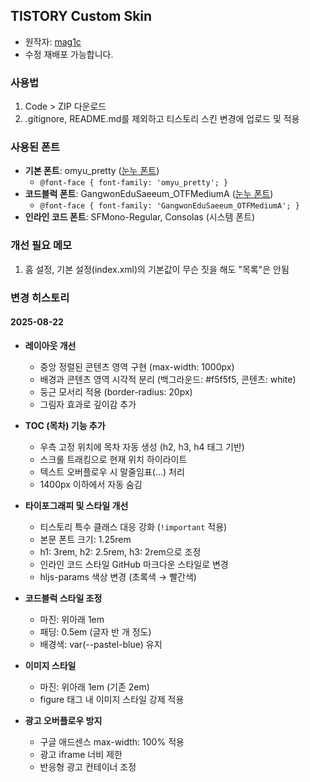 ## TISTORY Custom Skin
- 원작자: [mag1c](https://mag1c.tistory.com)
- 수정 재배포 가능합니다.

### 사용법
1. Code > ZIP 다운로드
2. .gitignore, README.md를 제외하고 티스토리 스킨 변경에 업로드 및 적용

### 사용된 폰트
- **기본 폰트**: omyu_pretty ([눈누 폰트](https://noonnu.cc/))
  - `@font-face { font-family: 'omyu_pretty'; }`
- **코드블럭 폰트**: GangwonEduSaeeum_OTFMediumA ([눈누 폰트](https://noonnu.cc/))
  - `@font-face { font-family: 'GangwonEduSaeeum_OTFMediumA'; }`
- **인라인 코드 폰트**: SFMono-Regular, Consolas (시스템 폰트)

### 개선 필요 메모
1. 홈 설정, 기본 설정(index.xml)의 기본값이 무슨 짓을 해도 "목록"은 안됨

### 변경 히스토리

#### 2025-08-22
- **레이아웃 개선**
  - 중앙 정렬된 콘텐츠 영역 구현 (max-width: 1000px)
  - 배경과 콘텐츠 영역 시각적 분리 (백그라운드: #f5f5f5, 콘텐츠: white)
  - 둥근 모서리 적용 (border-radius: 20px)
  - 그림자 효과로 깊이감 추가

- **TOC (목차) 기능 추가**
  - 우측 고정 위치에 목차 자동 생성 (h2, h3, h4 태그 기반)
  - 스크롤 트래킹으로 현재 위치 하이라이트
  - 텍스트 오버플로우 시 말줄임표(...) 처리
  - 1400px 이하에서 자동 숨김

- **타이포그래피 및 스타일 개선**
  - 티스토리 특수 클래스 대응 강화 (`!important` 적용)
  - 본문 폰트 크기: 1.25rem
  - h1: 3rem, h2: 2.5rem, h3: 2rem으로 조정
  - 인라인 코드 스타일 GitHub 마크다운 스타일로 변경
  - hljs-params 색상 변경 (초록색 → 빨간색)

- **코드블럭 스타일 조정**
  - 마진: 위아래 1em
  - 패딩: 0.5em (글자 반 개 정도)
  - 배경색: var(--pastel-blue) 유지

- **이미지 스타일**
  - 마진: 위아래 1em (기존 2em)
  - figure 태그 내 이미지 스타일 강제 적용

- **광고 오버플로우 방지**
  - 구글 애드센스 max-width: 100% 적용
  - 광고 iframe 너비 제한
  - 반응형 광고 컨테이너 조정
